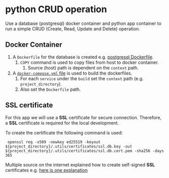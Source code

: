 # python CRUD operation
Use a database (postgresql) docker container and python app container to run a simple CRUD (Create, Read, Update and Delete) operation.

## Docker Container
1. A `Dockerfile` for the database is created e.g. [postgresql Dockerfile](container-scripts/database/postgresql/Dockerfile).
   1. `COPY` command is used to copy files from host to docker container.
      1. Source (host) path is dependent on the `context` path.
1. A [`docker-compose.yml` file](docker-compose.yml) is used to build the dockerfiles.
   1. For each `service` under the `build` set the `context` path (e.g. `project_directory`).
   2. Also set the `Dockerfile` path.
## SSL certificate
For this app we will use a **SSL** certificate for secure connection. Therefore, a **SSL** certificate is required for the local development.

To create the certificate the following command is used: 
```
 openssl req -x509 -newkey ed25519 -keyout ${project_directory}/.utils/certificates/ssl.db.key -out ${project_directory}/.utils/certificates/ssl.db.cert.pem -sha256 -days 365
```
Multiple source on the internet explained how to create self-signed **SSL** certificates e.g. [here is one explanation](https://www.digitalocean.com/community/tutorials/how-to-create-a-self-signed-ssl-certificate-for-nginx-in-ubuntu-22-04)
